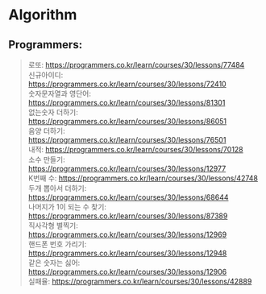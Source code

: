 # Algorithm   
   
## Programmers:   
>로또: https://programmers.co.kr/learn/courses/30/lessons/77484   
>신규아이디: https://programmers.co.kr/learn/courses/30/lessons/72410   
>숫자문자열과 영단어: https://programmers.co.kr/learn/courses/30/lessons/81301   
>없는숫자 더하기: https://programmers.co.kr/learn/courses/30/lessons/86051   
>음양 더하기: https://programmers.co.kr/learn/courses/30/lessons/76501   
>내적: https://programmers.co.kr/learn/courses/30/lessons/70128   
>소수 만들기: https://programmers.co.kr/learn/courses/30/lessons/12977   
>K번째 수: https://programmers.co.kr/learn/courses/30/lessons/42748   
>두개 뽑아서 더하기: https://programmers.co.kr/learn/courses/30/lessons/68644   
>나머지가 1이 되는 수 찾기: https://programmers.co.kr/learn/courses/30/lessons/87389   
>직사각형 별찍기: https://programmers.co.kr/learn/courses/30/lessons/12969   
>핸드폰 번호 가리기: https://programmers.co.kr/learn/courses/30/lessons/12948   
>같은 숫자는 싫어: https://programmers.co.kr/learn/courses/30/lessons/12906   
>실패율: https://programmers.co.kr/learn/courses/30/lessons/42889

